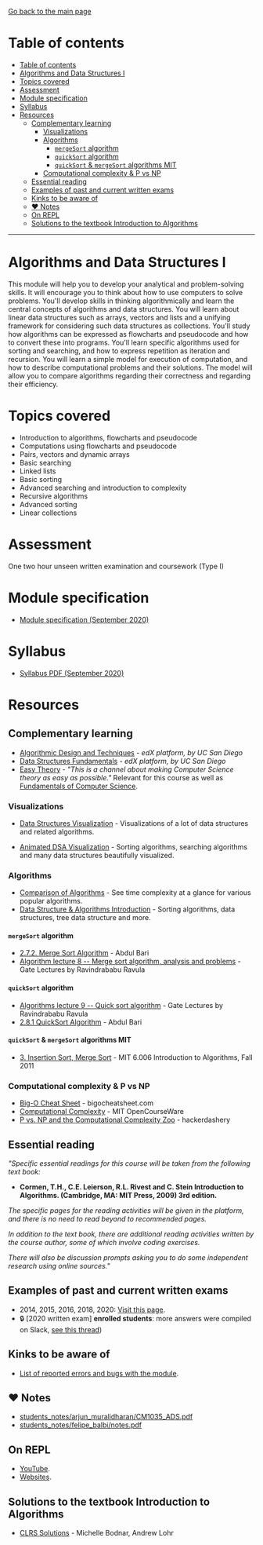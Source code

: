 [Go back to the main page](../../../README.md)

# Table of contents

- [Table of contents](#table-of-contents)
- [Algorithms and Data Structures I](#algorithms-and-data-structures-i)
- [Topics covered](#topics-covered)
- [Assessment](#assessment)
- [Module specification](#module-specification)
- [Syllabus](#syllabus)
- [Resources](#resources)
  - [Complementary learning](#complementary-learning)
    - [Visualizations](#visualizations)
    - [Algorithms](#algorithms)
      - [`mergeSort` algorithm](#mergesort-algorithm)
      - [`quickSort` algorithm](#quicksort-algorithm)
      - [`quickSort` & `mergeSort` algorithms MIT](#quicksort--mergesort-algorithms-mit)
    - [Computational complexity & P vs NP](#computational-complexity--p-vs-np)
  - [Essential reading](#essential-reading)
  - [Examples of past and current written exams](#examples-of-past-and-current-written-exams)
  - [Kinks to be aware of](#kinks-to-be-aware-of)
  - [:heart: Notes](#heart-notes)
  - [On REPL](#on-repl)
  - [Solutions to the textbook Introduction to Algorithms](#solutions-to-the-textbook-introduction-to-algorithms)

---

# Algorithms and Data Structures I

This module will help you to develop your analytical and
problem-solving skills. It will encourage you to think about how to
use computers to solve problems. You'll develop skills in thinking
algorithmically and learn the central concepts of algorithms and data
structures. You will learn about linear data structures such as
arrays, vectors and lists and a unifying framework for considering
such data structures as collections. You'll study how algorithms can
be expressed as flowcharts and pseudocode and how to convert these
into programs. You'll learn specific algorithms used for sorting and
searching, and how to express repetition as iteration and
recursion. You will learn a simple model for execution of computation,
and how to describe computational problems and their solutions. The
model will allow you to compare algorithms regarding their correctness
and regarding their efficiency.

# Topics covered

- Introduction to algorithms, flowcharts and pseudocode
- Computations using flowcharts and pseudocode
- Pairs, vectors and dynamic arrays
- Basic searching
- Linked lists
- Basic sorting
- Advanced searching and introduction to complexity
- Recursive algorithms
- Advanced sorting
- Linear collections

# Assessment

One two hour unseen written examination and coursework (Type I)

# Module specification

- [Module specification (September 2020)](https://github.com/world-class/binary-assets/blob/master/modules/module_specification/CM1035_ADS1-Module-Spec.pdf)

# Syllabus

- [Syllabus PDF (September 2020)](https://github.com/world-class/binary-assets/blob/master/modules/syllabi/Syllabus_CM1035_ADS1.pdf)

# Resources

## Complementary learning

- [Algorithmic Design and Techniques](https://courses.edx.org/courses/course-v1:UCSanDiegoX+ALGS200x+2T2017/course) - _edX platform, by UC San Diego_
- [Data Structures Fundamentals](https://courses.edx.org/courses/course-v1:UCSanDiegoX+ALGS201x+1T2019/course) - _edX platform, by UC San Diego_
- [Easy Theory](https://www.youtube.com/c/EasyTheory/playlists) - _"This is a channel about making Computer Science theory as easy as possible."_ Relevant for this course as well as [Fundamentals of Computer Science](../fundamentals_of_computer_science/README.md).

### Visualizations

- [Data Structures Visualization](https://www.cs.usfca.edu/~galles/visualization/Algorithms.html) - Visualizations of a lot of data structures and related algorithms.

- [Animated DSA Visualization](https://visualgo.net/en) - Sorting algorithms, searching algorithms and many data structures beautifully visualized.

### Algorithms

- [Comparison of Algorithms](https://en.wikipedia.org/wiki/Sorting_algorithm#Comparison_of_algorithms) - See time complexity at a glance for various popular algorithms.
- [Data Structure & Algorithms Introduction](https://www.programiz.com/dsa/algorithm) - Sorting algorithms, data structures, tree data structure and more.

#### `mergeSort` algorithm

- [2.7.2. Merge Sort Algorithm](https://www.youtube.com/watch?v=mB5HXBb_HY8) - Abdul Bari
- [Algorithm lecture 8 -- Merge sort algorithm, analysis and problems](https://www.youtube.com/watch?v=sfmaf4QpVTw) - Gate Lectures by Ravindrababu Ravula

#### `quickSort` algorithm

- [Algorithms lecture 9 -- Quick sort algorithm](https://www.youtube.com/watch?v=3DV8GO9g7B4) - Gate Lectures by Ravindrababu Ravula
- [2.8.1 QuickSort Algorithm](https://www.youtube.com/watch?v=7h1s2SojIRw) - Abdul Bari

#### `quickSort` & `mergeSort` algorithms MIT

- [3. Insertion Sort, Merge Sort](https://youtu.be/Kg4bqzAqRBM) - MIT 6.006 Introduction to Algorithms, Fall 2011

### Computational complexity & P vs NP

- [Big-O Cheat Sheet](https://www.bigocheatsheet.com/) - bigocheatsheet.com
- [Computational Complexity](https://www.youtube.com/watch?v=moPtwq_cVH8) - MIT OpenCourseWare
- [P vs. NP and the Computational Complexity Zoo](https://www.youtube.com/watch?v=YX40hbAHx3s) - hackerdashery

## Essential reading

_"Specific essential readings for this course will be taken from the following text book:_

- **Cormen, T.H., C.E. Leierson, R.L. Rivest and C. Stein Introduction to Algorithms. (Cambridge, MA: MIT Press, 2009) 3rd edition.**

_The specific pages for the reading activities will be given in the platform, and there is no need to read beyond to recommended pages._

_In addition to the text book, there are additional reading activities written by the course author, some of which involve coding exercises._

_There will also be discussion prompts asking you to do some independent research using online sources."_

## Examples of past and current written exams

- 2014, 2015, 2016, 2018, 2020: [Visit this page](https://github.com/world-class/binary-assets/tree/master/modules/past_exams/cm1035_ads1).
- :lock: [2020 written exam] **enrolled students**: more answers were compiled on Slack, [see this thread](https://londoncs.slack.com/archives/CKZT2SR0U/p1582561904016800))

## Kinks to be aware of

- [List of reported errors and bugs with the module](../../../kinks/level_4/algorithms_and_data_structures_i/).

## :heart: Notes

- [students_notes/arjun_muralidharan/CM1035_ADS.pdf](https://github.com/world-class/notes/tree/master/level_4/algorithms_and_data_structures_i/students_notes/arjun_muralidharan/CM1035_ADS.pdf)
- [students_notes/felipe_balbi/notes.pdf](https://github.com/world-class/notes/tree/master/level_4/algorithms_and_data_structures_i/students_notes/felipe_balbi/notes.pdf)

## On REPL

- [YouTube](../../../youtube/README.md#algorithms).
- [Websites](../../../websites/README.md#algorithms).

## Solutions to the textbook Introduction to Algorithms

- [CLRS Solutions](https://sites.math.rutgers.edu/~ajl213/CLRS/CLRS.html) - Michelle Bodnar, Andrew Lohr
